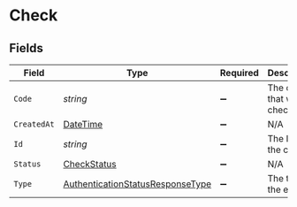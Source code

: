 # Check


## Fields

| Field                                                                                           | Type                                                                                            | Required                                                                                        | Description                                                                                     | Example                                                                                         |
| ----------------------------------------------------------------------------------------------- | ----------------------------------------------------------------------------------------------- | ----------------------------------------------------------------------------------------------- | ----------------------------------------------------------------------------------------------- | ----------------------------------------------------------------------------------------------- |
| `Code`                                                                                          | *string*                                                                                        | :heavy_minus_sign:                                                                              | The code that was checked.                                                                      | 123456                                                                                          |
| `CreatedAt`                                                                                     | [DateTime](https://learn.microsoft.com/en-us/dotnet/api/system.datetime?view=net-5.0)           | :heavy_minus_sign:                                                                              | N/A                                                                                             |                                                                                                 |
| `Id`                                                                                            | *string*                                                                                        | :heavy_minus_sign:                                                                              | The ID of the check.                                                                            |                                                                                                 |
| `Status`                                                                                        | [CheckStatus](../../Models/Components/CheckStatus.md)                                           | :heavy_minus_sign:                                                                              | N/A                                                                                             | valid                                                                                           |
| `Type`                                                                                          | [AuthenticationStatusResponseType](../../Models/Components/AuthenticationStatusResponseType.md) | :heavy_minus_sign:                                                                              | The type of the event.                                                                          |                                                                                                 |